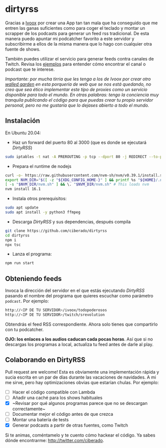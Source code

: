 # dirtyrss

Gracias a [Ivoox](https://ivoox.com) por crear una App tan tan mala que ha conseguido que me entren las ganas
suficientes como para coger el teclado y montar un scrapper de los podcasts para generar un feed rss tradicional.
De esta manera puedo apuntar mi podcatcher favorito a este servidor y subscribirme a ellos de la misma manera
que lo hago con cualquier otra fuente de shows.

También puedes utilizar el servicio para generar feeds contra canales de Twitch. Revisa los [ejemplos](https://github.com/ciberado/dirtyrss?tab=readme-ov-file#obteniendo-feeds)
para entender cómo encontrar el canal o podcast que te interese.

*Importante: por mucha tirria que les tenga a los de Ivoox por crear otro [walled garden](https://blog.tail.digital/es/sabes-lo-que-es-walled-garden/)
en esta porquería de web que se nos está quedando, no creo que sea ético implementar este
tipo de proxies como un servicio disponible para todo el mundo. En otras palabras: tengo la conciencia muy
tranquila publicando el código para que puedas crear tu propio servidor personal, pero no me gustaría que lo dejases
abierto a todo el mundo.*

## Instalación

En Ubuntu 20.04:

* Haz un forward del puerto 80 al 3000 (que es donde se ejecutará *DirtyRSS*)

```bash
sudo iptables -t nat -A PREROUTING -p tcp --dport 80 -j REDIRECT --to-port 3000
```

* Prepara el runtime de nodejs

```bash
curl -o- https://raw.githubusercontent.com/nvm-sh/nvm/v0.39.1/install.sh | bash
export NVM_DIR="$([ -z "${XDG_CONFIG_HOME-}" ] && printf %s "${HOME}/.nvm" || printf %s "${XDG_CONFIG_HOME}/nvm")"
[ -s "$NVM_DIR/nvm.sh" ] && \. "$NVM_DIR/nvm.sh" # This loads nvm
nvm install 16.1
```

* Instala otros prerequisitos:

```bash
sudo apt update
sudo apt install -y python3 ffmpeg
```

* Descarga *DirtyRSS* y sus dependencias, después compila

```bash
git clone https://github.com/ciberado/dirtyrss
cd dirtyrss
npm i
npx tsc
```

* Lanza el programa:

```bash
npm run start
```

## Obteniendo feeds

Invoca la dirección del servidor en el que estás ejecutando *DirtyRSS* pasando el nombre del programa que
quieres escuchar como parámetro `podcast`. Por ejemplo:

```bash
http://<IP DE TU SERVIDOR>/ivoox/todopoderosos
http://<IP DE TU SERVIDOR>/twitch/srevolution
```

Obtendrás el feed RSS correspondiente. Ahora solo tienes que compartirlo con tu podcatcher.

**OJO: los enlaces a los audios caducan cada pocas horas**. Así que si no descargas los programas a local,
actualiza tu feed antes de darle al play.

## Colaborando en DirtyRSS

Pull request are welcome! Esta es obviamente una implementación rápida y sucia escrita en un par de días durante
las vacaciones de navidades. A mi me sirve, pero hay optimizaciones obvias que estarían chulas. Por ejemplo:

- [ ] Hacer el código compatible con Lambda
- [ ] Añadir una caché para los shows habituales
- [x] ~Revisar por qué algunos programas parece que no se descargan correctamente~
- [ ] Documentar mejor el código antes de que crezca
- [ ] Montar una batería de tests
- [x] Generar podcasts a partir de otras fuentes, como Twitch

Si te animas, coméntamelo y te cuento cómo hackear el código. Ya sabes dónde encontrarme: http://twitter.com/ciberado.
